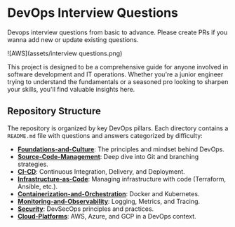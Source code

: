 # DevOps Interview Questions
Devops interview questions from basic to advance. Please create PRs if you wanna add new or update existing questions.

![AWS](assets/interview questions.png)

This project is designed to be a comprehensive guide for anyone involved in software development and IT operations. Whether you're a junior engineer trying to understand the fundamentals or a seasoned pro looking to sharpen your skills, you'll find valuable insights here.


## Repository Structure

The repository is organized by key DevOps pillars. Each directory contains a `README.md` file with questions and answers categorized by difficulty:

* **<a href= "https://github.com/bhanubokkasam/devops-interview-questions/tree/main/Foundations-and-Culture#foundations-and-culture">Foundations-and-Culture</a>**: The principles and mindset behind DevOps.
* **<a href= "https://github.com/bhanubokkasam/devops-interview-questions/tree/main/Source-Code-Management#source-code-management">Source-Code-Management</a>**: Deep dive into Git and branching strategies.
* **<a href= "https://github.com/bhanubokkasam/devops-interview-questions/tree/main/CI-CD#cicd-continuous-integration-continuous-delivery-continuous-deployment">CI-CD</a>**: Continuous Integration, Delivery, and Deployment.
* **<a href= "https://github.com/bhanubokkasam/devops-interview-questions/tree/main/Infrastructure-as-Code#infrastructure-as-code-iac">Infrastructure-as-Code</a>**: Managing infrastructure with code (Terraform, Ansible, etc.).
* **<a href= "https://github.com/bhanubokkasam/devops-interview-questions/tree/main/Containerization-and-Orchestration#containerization-and-orchestration">Containerization-and-Orchestration</a>**: Docker and Kubernetes.
* **<a href= "https://github.com/bhanubokkasam/devops-interview-questions/tree/main/Monitoring-and-Observability#monitoring-and-observability">Monitoring-and-Observability</a>**: Logging, Metrics, and Tracing.
* **<a href= "https://github.com/bhanubokkasam/devops-interview-questions/tree/main/Security#security-devsecops">Security</a>**: DevSecOps principles and practices.
* **<a href= "https://github.com/bhanubokkasam/devops-interview-questions/tree/main/Cloud-Platforms#cloud-platforms">Cloud-Platforms</a>**: AWS, Azure, and GCP in a DevOps context.